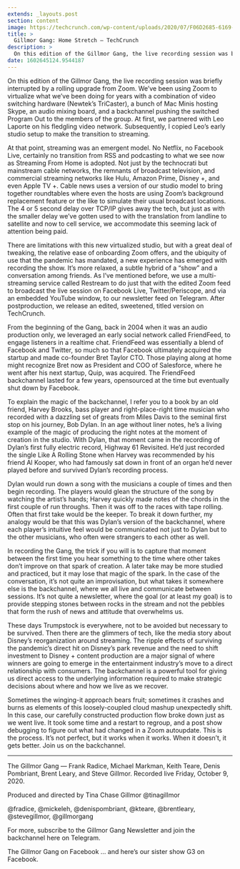 ```yaml
--- 
extends: _layouts.post 
section: content 
image: https://techcrunch.com/wp-content/uploads/2020/07/F06D2685-6169-42C0-AE3B-D2545A1B3534.jpeg?w=711 
title: > 
  Gillmor Gang: Home Stretch – TechCrunch 
description: > 
  On this edition of the Gillmor Gang, the live recording session was briefly interrupted by a rolling upgrade from Zoom.No Netflix, no Facebook Live, certainly no transition from RSS and podcasting to what we see now as Streaming From Home is adopted.__________________The Gillmor Gang — Frank Radice, Michael Markman, Keith Teare, Denis Pombriant, Brent Leary, and Steve Gillmor.Produced and directed by Tina Chase Gillmor @tinagillmor@fradice, @mickeleh, @denispombriant, @kteare, @brentleary, @stevegillmor, @gillmorgangFor more, subscribe to the Gillmor Gang Newsletter and join the backchannel here on Telegram.The Gillmor Gang on Facebook … and here’s our sister show G3 on Facebook. 
date: 1602645124.9544187 
--- 
```

On this edition of the Gillmor Gang, the live recording session was briefly interrupted by a rolling upgrade from Zoom. We’ve been using Zoom to virtualize what we’ve been doing for years with a combination of video switching hardware (Newtek’s TriCaster), a bunch of Mac Minis hosting Skype, an audio mixing board, and a backchannel pushing the switched Program Out to the members of the group. At first, we partnered with Leo Laporte on his fledgling video network. Subsequently, I copied Leo’s early studio setup to make the transition to streaming.

At that point, streaming was an emergent model. No Netflix, no Facebook Live, certainly no transition from RSS and podcasting to what we see now as Streaming From Home is adopted. Not just by the technocrati but mainstream cable networks, the remnants of broadcast television, and commercial streaming networks like Hulu, Amazon Prime, Disney +, and even Apple TV +. Cable news uses a version of our studio model to bring together roundtables where even the hosts are using Zoom’s background replacement feature or the like to simulate their usual broadcast locations. The 4 or 5 second delay over TCP/IP gives away the tech, but just as with the smaller delay we’ve gotten used to with the translation from landline to satellite and now to cell service, we accommodate this seeming lack of attention being paid.

There are limitations with this new virtualized studio, but with a great deal of tweaking, the relative ease of onboarding Zoom offers, and the ubiquity of use that the pandemic has mandated, a new experience has emerged with recording the show. It’s more relaxed, a subtle hybrid of a “show” and a conversation among friends. As I’ve mentioned before, we use a multi-streaming service called Restream to do just that with the edited Zoom feed to broadcast the live session on Facebook Live, Twitter/Periscope, and via an embedded YouTube window, to our newsletter feed on Telegram. After postproduction, we release an edited, sweetened, titled version on TechCrunch.

From the beginning of the Gang, back in 2004 when it was an audio production only, we leveraged an early social network called FriendFeed, to engage listeners in a realtime chat. FriendFeed was essentially a blend of Facebook and Twitter, so much so that Facebook ultimately acquired the startup and made co-founder Bret Taylor CTO. Those playing along at home might recognize Bret now as President and COO of Salesforce, where he went after his next startup, Quip, was acquired. The FriendFeed backchannel lasted for a few years, opensourced at the time but eventually shut down by Facebook.

To explain the magic of the backchannel, I refer you to a book by an old friend, Harvey Brooks, bass player and right-place-right time musician who recorded with a dazzling set of greats from Miles Davis to the seminal first stop on his journey, Bob Dylan. In an age without liner notes, he’s a living example of the magic of producing the right notes at the moment of creation in the studio. With Dylan, that moment came in the recording of Dylan’s first fully electric record, Highway 61 Revisited. He’d just recorded the single Like A Rolling Stone when Harvey was recommended by his friend Al Kooper, who had famously sat down in front of an organ he’d never played before and survived Dylan’s recording process.

Dylan would run down a song with the musicians a couple of times and then begin recording. The players would glean the structure of the song by watching the artist’s hands; Harvey quickly made notes of the chords in the first couple of run throughs. Then it was off to the races with tape rolling. Often that first take would be the keeper. To break it down further, my analogy would be that this was Dylan’s version of the backchannel, where each player’s intuitive feel would be communicated not just to Dylan but to the other musicians, who often were strangers to each other as well.

In recording the Gang, the trick if you will is to capture that moment between the first time you hear something to the time where other takes don’t improve on that spark of creation. A later take may be more studied and practiced, but it may lose that magic of the spark. In the case of the conversation, it’s not quite an improvisation, but what takes it somewhere else is the backchannel, where we all live and communicate between sessions. It’s not quite a newsletter, where the goal (or at least my goal) is to provide stepping stones between rocks in the stream and not the pebbles that form the rush of news and attitude that overwhelms us.

These days Trumpstock is everywhere, not to be avoided but necessary to be survived. Then there are the glimmers of tech, like the media story about Disney’s reorganization around streaming. The ripple effects of surviving the pandemic’s direct hit on Disney’s park revenue and the need to shift investment to Disney + content production are a major signal of where winners are going to emerge in the entertainment industry’s move to a direct relationship with consumers. The backchannel is a powerful tool for giving us direct access to the underlying information required to make strategic decisions about where and how we live as we recover.

Sometimes the winging-it approach bears fruit; sometimes it crashes and burns as elements of this loosely-coupled cloud mashup unexpectedly shift. In this case, our carefully constructed production flow broke down just as we went live. It took some time and a restart to regroup, and a post show debugging to figure out what had changed in a Zoom autoupdate. This is the process. It’s not perfect, but it works when it works. When it doesn’t, it gets better. Join us on the backchannel.

__________________

The Gillmor Gang — Frank Radice, Michael Markman, Keith Teare, Denis Pombriant, Brent Leary, and Steve Gillmor. Recorded live Friday, October 9, 2020.

Produced and directed by Tina Chase Gillmor @tinagillmor

@fradice, @mickeleh, @denispombriant, @kteare, @brentleary, @stevegillmor, @gillmorgang

For more, subscribe to the Gillmor Gang Newsletter and join the backchannel here on Telegram.

The Gillmor Gang on Facebook … and here’s our sister show G3 on Facebook.